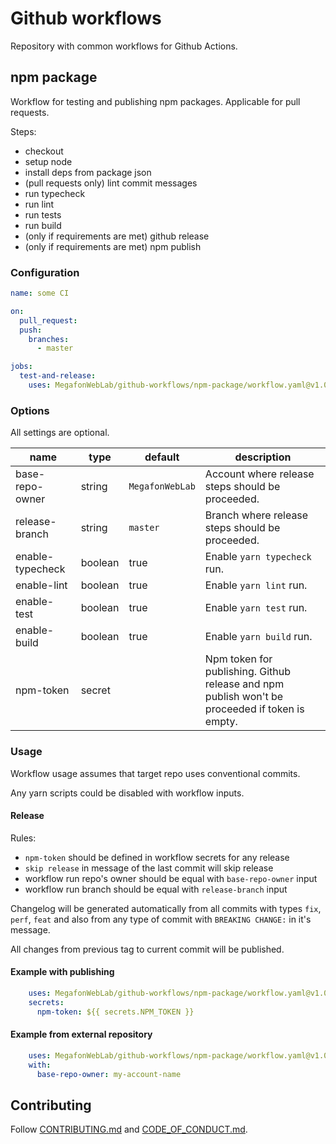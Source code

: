 # Github workflows

Repository with common workflows for Github Actions.

## npm package

Workflow for testing and publishing npm packages. Applicable for pull requests.

Steps:
 - checkout
 - setup node
 - install deps from package json
 - (pull requests only) lint commit messages
 - run typecheck
 - run lint
 - run tests
 - run build
 - (only if requirements are met) github release
 - (only if requirements are met) npm publish

### Configuration

```yaml
name: some CI

on:
  pull_request:
  push:
    branches:
      - master

jobs:
  test-and-release:
    uses: MegafonWebLab/github-workflows/npm-package/workflow.yaml@v1.0.0-npm-package
```

### Options

All settings are optional.

| name             | type    | default         | description                                                                                    |
|------------------|---------|-----------------|------------------------------------------------------------------------------------------------|
| base-repo-owner  | string  | `MegafonWebLab` | Account where release steps should be proceeded.                                               |
| release-branch   | string  | `master`        | Branch where release steps should be proceeded.                                                |
| enable-typecheck | boolean | true            | Enable `yarn typecheck` run.                                                                   |
| enable-lint      | boolean | true            | Enable `yarn lint` run.                                                                        |
| enable-test      | boolean | true            | Enable `yarn test` run.                                                                        |
| enable-build     | boolean | true            | Enable `yarn build` run.                                                                       |
| npm-token        | secret  |                 | Npm token for publishing. Github release and npm publish won't be proceeded if token is empty. |

### Usage

Workflow usage assumes that target repo uses conventional commits. 

Any yarn scripts could be disabled with workflow inputs.

#### Release

Rules:
 - `npm-token` should be defined in workflow secrets for any release
 - `skip release` in message of the last commit will skip release
 - workflow run repo's owner should be equal with `base-repo-owner` input
 - workflow run branch should be equal with `release-branch` input

Changelog will be generated automatically from all commits with 
types `fix`, `perf`, `feat` and also from any type of 
commit with `BREAKING CHANGE:` in it's message.

All changes from previous tag to current commit will be published.

#### Example with publishing

```yaml
    uses: MegafonWebLab/github-workflows/npm-package/workflow.yaml@v1.0.0-npm-package
    secrets:
      npm-token: ${{ secrets.NPM_TOKEN }}
```

#### Example from external repository

```yaml
    uses: MegafonWebLab/github-workflows/npm-package/workflow.yaml@v1.0.0-npm-package
    with:
      base-repo-owner: my-account-name
```

## Contributing

Follow [CONTRIBUTING.md](CONTRIBUTING.md) and [CODE_OF_CONDUCT.md](CODE_OF_CONDUCT.md).

